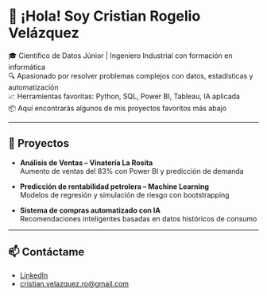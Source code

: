# 👋 ¡Hola! Soy Cristian Rogelio Velázquez

🎓 Científico de Datos Júnior | Ingeniero Industrial con formación en informática  
🔍 Apasionado por resolver problemas complejos con datos, estadísticas y automatización  
📈 Herramientas favoritas: Python, SQL, Power BI, Tableau, IA aplicada  
📦 Aquí encontrarás algunos de mis proyectos favoritos más abajo

---

## 🧠 Proyectos

- **Análisis de Ventas – Vinatería La Rosita**  
  Aumento de ventas del 83% con Power BI y predicción de demanda

- **Predicción de rentabilidad petrolera – Machine Learning**  
  Modelos de regresión y simulación de riesgo con bootstrapping

- **Sistema de compras automatizado con IA**  
  Recomendaciones inteligentes basadas en datos históricos de consumo

---

## 📫 Contáctame
- [LinkedIn](https://www.linkedin.com/in/cristian-rogelio-velazquez-robles/)
- cristian.velazquez.ro@gmail.com
